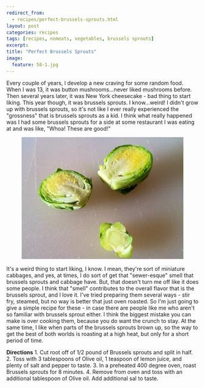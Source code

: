 ```yaml
---
redirect_from: 
  - recipes/perfect-brussels-sprouts.html
layout: post
categories: recipes
tags: [recipes, nomeats, vegetables, brussels sprouts]
excerpt: 
title: "Perfect Brussels Sprouts"
image:
  feature: 58-1.jpg
---
```


Every couple of years, I develop a new craving for some random food.  When I was 13, it was button mushrooms...never liked mushrooms before.  Then several years later, it was New York cheesecake - bad thing to start liking.  This year though, it was brussels sprouts.  I know...weird!  I didn't grow up with brussels sprouts, so it's not like I ever really experienced the "grossness" that is brussels sprouts as a kid.  I think what really happened was I had some brussels sprouts for a side at some restaurant I was eating at and was like, "Whoa!  These are good!"  

<figure> <img src='/images/58-2.jpg'> </figure>

It's a weird thing to start liking, I know.  I mean, they're sort of miniature cabbages, and yes, at times, I do sort of get that "sewer-esque" smell that brussels sprouts and cabbage have.  But, that doesn't turn me off like it does some people.  I think that "smell" contributes to the overall flavor that is the brussels sprout, and I love it.  I've tried preparing them several ways - stir fry, steamed, but no way is better that just oven roasted. So I'm just going to give a simple recipe for these - in case there are people like me who aren't so familiar with brussels sprout either.  I think the biggest mistake you can make is over cooking them, because you do want the crunch to stay.  At the same time, I like when parts of the brussels sprouts brown up, so the way to get the best of both worlds is roasting at a high heat, but only for a short period of time.     
<section class='recipe'>
<p><strong>Directions</strong>
1. Cut root off of 1/2 pound of Brussels sprouts and split in half.
2. Toss with 3 tablespoons of Olive oil, 1 teaspoon of lemon juice, and plenty of salt and pepper to taste.
3. In a preheated 400 degree oven, roast Brussels sprouts for 8 minutes.
4. Remove from oven and toss with an additional tablespoon of Olive oil.  Add additional sal to taste.</p></section>